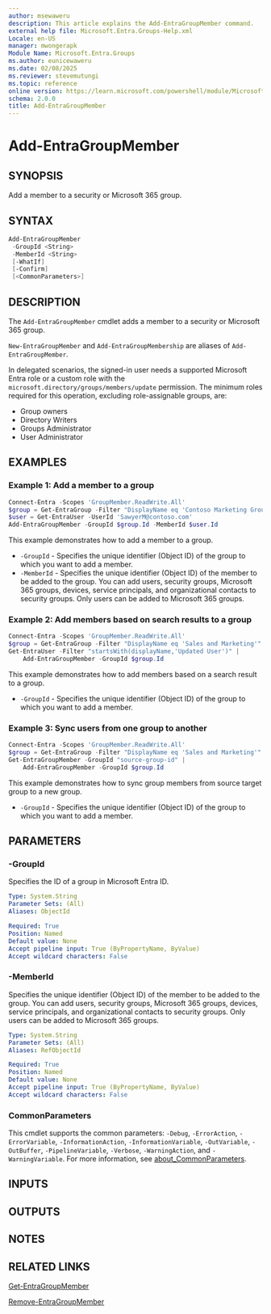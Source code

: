 ```yaml
---
author: msewaweru
description: This article explains the Add-EntraGroupMember command.
external help file: Microsoft.Entra.Groups-Help.xml
Locale: en-US
manager: mwongerapk
Module Name: Microsoft.Entra.Groups
ms.author: eunicewaweru
ms.date: 02/08/2025
ms.reviewer: stevemutungi
ms.topic: reference
online version: https://learn.microsoft.com/powershell/module/Microsoft.Entra/Add-EntraGroupMember
schema: 2.0.0
title: Add-EntraGroupMember
---
```


# Add-EntraGroupMember

## SYNOPSIS

Add a member to a security or Microsoft 365 group.

## SYNTAX

```powershell
Add-EntraGroupMember
 -GroupId <String>
 -MemberId <String>
 [-WhatIf]
 [-Confirm]
 [<CommonParameters>]
```

## DESCRIPTION

The `Add-EntraGroupMember` cmdlet adds a member to a security or Microsoft 365 group.

`New-EntraGroupMember` and `Add-EntraGroupMembership` are aliases of `Add-EntraGroupMember`.

In delegated scenarios, the signed-in user needs a supported Microsoft Entra role or a custom role with the `microsoft.directory/groups/members/update` permission. The minimum roles required for this operation, excluding role-assignable groups, are:

- Group owners
- Directory Writers
- Groups Administrator
- User Administrator

## EXAMPLES

### Example 1: Add a member to a group

```powershell
Connect-Entra -Scopes 'GroupMember.ReadWrite.All'
$group = Get-EntraGroup -Filter "DisplayName eq 'Contoso Marketing Group'"
$user = Get-EntraUser -UserId 'SawyerM@contoso.com'
Add-EntraGroupMember -GroupId $group.Id -MemberId $user.Id
```

This example demonstrates how to add a member to a group.

- `-GroupId` - Specifies the unique identifier (Object ID) of the group to which you want to add a member.
- `-MemberId` - Specifies the unique identifier (Object ID) of the member to be added to the group. You can add users, security groups, Microsoft 365 groups, devices, service principals, and organizational contacts to security groups. Only users can be added to Microsoft 365 groups.

### Example 2: Add members based on search results to a group

```powershell
Connect-Entra -Scopes 'GroupMember.ReadWrite.All'
$group = Get-EntraGroup -Filter "DisplayName eq 'Sales and Marketing'"
Get-EntraUser -Filter "startsWith(displayName,'Updated User')" | 
    Add-EntraGroupMember -GroupId $group.Id
```

This example demonstrates how to add members based on a search result to a group.

- `-GroupId` - Specifies the unique identifier (Object ID) of the group to which you want to add a member.

### Example 3: Sync users from one group to another

```powershell
Connect-Entra -Scopes 'GroupMember.ReadWrite.All'
$group = Get-EntraGroup -Filter "DisplayName eq 'Sales and Marketing'"
Get-EntraGroupMember -GroupId "source-group-id" | 
    Add-EntraGroupMember -GroupId $group.Id
```

This example demonstrates how to sync group members from source target group to a new group.

- `-GroupId` - Specifies the unique identifier (Object ID) of the group to which you want to add a member.

## PARAMETERS

### -GroupId

Specifies the ID of a group in Microsoft Entra ID.

```yaml
Type: System.String
Parameter Sets: (All)
Aliases: ObjectId

Required: True
Position: Named
Default value: None
Accept pipeline input: True (ByPropertyName, ByValue)
Accept wildcard characters: False
```

### -MemberId

Specifies the unique identifier (Object ID) of the member to be added to the group. You can add users, security groups, Microsoft 365 groups, devices, service principals, and organizational contacts to security groups. Only users can be added to Microsoft 365 groups.

```yaml
Type: System.String
Parameter Sets: (All)
Aliases: RefObjectId

Required: True
Position: Named
Default value: None
Accept pipeline input: True (ByPropertyName, ByValue)
Accept wildcard characters: False
```

### CommonParameters

This cmdlet supports the common parameters: `-Debug`, `-ErrorAction`, `-ErrorVariable`, `-InformationAction`, `-InformationVariable`, `-OutVariable`, `-OutBuffer`, `-PipelineVariable`, `-Verbose`, `-WarningAction`, and `-WarningVariable`. For more information, see [about_CommonParameters](https://go.microsoft.com/fwlink/?LinkID=113216).

## INPUTS

## OUTPUTS

## NOTES

## RELATED LINKS

[Get-EntraGroupMember](Get-EntraGroupMember.md)

[Remove-EntraGroupMember](Remove-EntraGroupMember.md)
